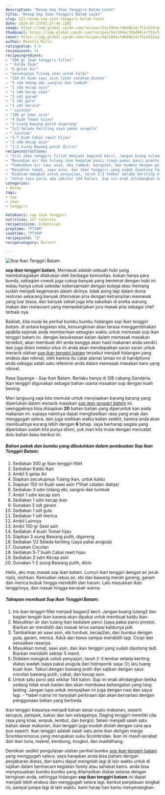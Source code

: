 ```yaml
---
description: "Resep Sop Ikan Tenggiri Batam Lezat"
title: "Resep Sop Ikan Tenggiri Batam Lezat"
slug: 521-resep-sop-ikan-tenggiri-batam-lezat
date: 2020-07-23T01:27:49.138Z
image: https://img-global.cpcdn.com/recipes/54c599ac7d6d9614/751x532cq70/sop-ikan-tenggiri-batam-foto-resep-utama.jpg
thumbnail: https://img-global.cpcdn.com/recipes/54c599ac7d6d9614/751x532cq70/sop-ikan-tenggiri-batam-foto-resep-utama.jpg
cover: https://img-global.cpcdn.com/recipes/54c599ac7d6d9614/751x532cq70/sop-ikan-tenggiri-batam-foto-resep-utama.jpg
author: Rosetta Mills
ratingvalue: 4.9
reviewcount: 14
recipeingredient:
- "300 gr Ikan tenggiri fillet"
- " Kaldu Ikan"
- "5 gelas Air"
- "secukupnya Tulang ikan untuk kaldu"
- "150 ml Kuah sawi asin lihat catatan diatas"
- "3 sdm Udang ebi sangrai dan tumbuk"
- "1 sdm kecap asin"
- "1 sdm kecap ikan"
- "2 sdt garam"
- "1 sdt gula"
- "1 sdt merica"
- " Lainnya"
- "100 gr Sawi asin"
- "4 buah Tomat hijau"
- "3 siung Bawang putih digoreng"
- "1/2 Selada keriting saya pakai arugula"
- " Cocolan"
- "5-7 buah Cabai rawit hijau"
- "2 sdm Kecap asin"
- "1-2 siung Bawang putih diiris"
recipeinstructions:
- "Iris ikan tenggiri fillet menjadi bagian2 kecil. Jangan buang tulang2 dan bagian tengah ikan karena akan dipakai untuk membuat kaldu ikan."
- "Masukkan air dan tulang ikan kedalam panci (saya pakai panci presto). Biarkan air mendidih dan masak terus sampai kaldunya jadi."
- "Tambahkan air sawi asin, ebi tumbuk, kecap2an, dan bumbui dengan gula, garam, merica. Aduk dan bawa sampai mendidih lagi. Cicipi dan sesuaikan rasanya."
- "Masukkan tomat, sawi asin, dan ikan tenggiri yang sudah dipotong tadi. Biarkan mendidih sekitar 5 menit."
- "Didalam mangkuk untuk penyajian, taruh 2-3 lembar selada keriting diatas wadah (saya pakai arugula dari hidroponik saya 😏) lalu tuang kuah ikan. Taburi dengan bawang putih dan sajikan dengan saus cocolan bawang putih, cabai, dan kecap asin."
- "Untuk satu porsi ada sekitar 144 kalori. Sup ini enak dihidangkan ketika sedang tidak enak badan dan akan membawa kehangatan yang long lasting. Jangan lupa untuk menyajikan ini juga dengan nasi dan sayur lagi. *tabel nutrisi ini hanyalah perkiraan dan akan bervariasi dengan penggunaan bahan yang berbeda."
categories:
- Resep
tags:
- sop
- ikan
- tenggiri

katakunci: sop ikan tenggiri 
nutrition: 157 calories
recipecuisine: Indonesian
preptime: "PT34M"
cooktime: "PT35M"
recipeyield: "3"
recipecategory: Dessert

---
```



![Sop Ikan Tenggiri Batam](https://img-global.cpcdn.com/recipes/54c599ac7d6d9614/751x532cq70/sop-ikan-tenggiri-batam-foto-resep-utama.jpg)

<b><i>sop ikan tenggiri batam</i></b>, Memasak adalah sebuah hobi yang membahagiakan dilakukan oleh berbagai komunitas. bukan hanya para bunda, sebagian cowok juga cukup banyak yang berminat dengan hobi ini. walau hanya untuk sekedar kebersamaan dengan kolega atau memang sudah menjadi kegemaran dalam dirinya. tidak asing lagi dalam dunia restoran sekarang banyak ditemukan pria dengan ketrampilan memasak yang luar biasa, dan banyak sekali juga kita saksikan di aneka warung makan dan restaurant yang mempekerjakan juru masak pria sebagai chef terbaik nya.

Baiklah, kita mulai ke perihal bumbu bumbu hidangan <i>sop ikan tenggiri batam</i>. di antara kegiatan kita, kemungkinan akan terasa menggembirakan apabila sejenak anda memberikan sebagian waktu untuk memasak sop ikan tenggiri batam ini. dengan kesuksesan kalian dalam memasak masakan tersebut, akan membuat diri anda bangga akan hasil makanan anda sendiri. dan juga disini melalui situs ini anda akan mendapatkan saran saran untuk meracik olahan <u>sop ikan tenggiri batam</u> tersebut menjadi hidangan yang endess dan nikmat, oleh karena itu catat alamat laman ini di handphone anda sebagai salah satu referensi anda dalam memasak masakan baru yang nikmat.

Rasa Sayange - Sop Ikan Batam. Berlaku hanya di SIB cabang Gandaria. Ikan tenggiri digunakan sebagai bahan utama masakan sop dengan kuah bening.


Mari langsung saja kita memulai untuk menyiapkan barang barang yang diperlukan dalam meracik masakan <u><i>sop ikan tenggiri batam</i></u> ini. seenggaknya bisa disiapkan <b>20</b> bahan bahan yang diperuntuk kan pada makanan ini. supaya nantinya dapat menghasilkan rasa yang enak dan menggugah selera. dan juga sisihkan waktu kalian sedikit, karena anda akan membuatnya kurang lebih dengan <b>6</b> tahap. saya berharap segala yang diperlukan sudah kita punya disini, yuk mari kita mulai dengan mencatat dulu bahan baku berikut ini.

<!--inarticleads1-->

##### Bahan pokok dan bumbu yang dibutuhkan dalam pembuatan Sop Ikan Tenggiri Batam:

1. Sediakan 300 gr Ikan tenggiri fillet
1. Sediakan  Kaldu Ikan
1. Ambil 5 gelas Air
1. Siapkan secukupnya Tulang ikan, untuk kaldu
1. Siapkan 150 ml Kuah sawi asin (*lihat catatan diatas)
1. Sediakan 3 sdm Udang ebi, sangrai dan tumbuk
1. Ambil 1 sdm kecap asin
1. Sediakan 1 sdm kecap ikan
1. Gunakan 2 sdt garam
1. Sediakan 1 sdt gula
1. Sediakan 1 sdt merica
1. Ambil  Lainnya
1. Ambil 100 gr Sawi asin
1. Sediakan 4 buah Tomat hijau
1. Siapkan 3 siung Bawang putih, digoreng
1. Sediakan 1/2 Selada keriting (saya pakai arugula)
1. Gunakan  Cocolan
1. Sediakan 5-7 buah Cabai rawit hijau
1. Sediakan 2 sdm Kecap asin
1. Gunakan 1-2 siung Bawang putih, diiris


Hello, aku mau masak sop ikan batam. Lumuri ikan tenggiri dengan air jeruk nipis, sisihkan. Kemudian rebus air, ebi dan bawang merah goreng, garam dan merica bubuk hingga mendidih dan harum. Lalu masukkan ikan tenggirinya, dan masak hingga berubah warna. 

<!--inarticleads2-->

##### Tahapan membuat Sop Ikan Tenggiri Batam:

1. Iris ikan tenggiri fillet menjadi bagian2 kecil. Jangan buang tulang2 dan bagian tengah ikan karena akan dipakai untuk membuat kaldu ikan.
1. Masukkan air dan tulang ikan kedalam panci (saya pakai panci presto). Biarkan air mendidih dan masak terus sampai kaldunya jadi.
1. Tambahkan air sawi asin, ebi tumbuk, kecap2an, dan bumbui dengan gula, garam, merica. Aduk dan bawa sampai mendidih lagi. Cicipi dan sesuaikan rasanya.
1. Masukkan tomat, sawi asin, dan ikan tenggiri yang sudah dipotong tadi. Biarkan mendidih sekitar 5 menit.
1. Didalam mangkuk untuk penyajian, taruh 2-3 lembar selada keriting diatas wadah (saya pakai arugula dari hidroponik saya 😏) lalu tuang kuah ikan. Taburi dengan bawang putih dan sajikan dengan saus cocolan bawang putih, cabai, dan kecap asin.
1. Untuk satu porsi ada sekitar 144 kalori. Sup ini enak dihidangkan ketika sedang tidak enak badan dan akan membawa kehangatan yang long lasting. Jangan lupa untuk menyajikan ini juga dengan nasi dan sayur lagi. - *tabel nutrisi ini hanyalah perkiraan dan akan bervariasi dengan penggunaan bahan yang berbeda.


Ikan tenggiri biasanya menjadi bahan dasar suatu makanan, seperti kerupuk, pempek, bakso dan lain sebagainya. Daging tenggiri memiliki cita rasa yang khas, empuk, lembut, dan bergizi. Selain menjadi salah satu bahan dasar makanan, ikan tenggiri juga mudah diolah dengan cara apa pun seperti. Ikan tenggiri adalah salah satu jenis ikan dengan marga Scomberomorus yang merupakan suku Scombridae. Ikan ini masih kerabat dari ikan tuna, mekrel, kembung, tongkol, dan madidihang. 

Demikian sedikit pengulasan olahan perihal bumbu <u>sop ikan tenggiri batam</u> yang menggugah selera. saya harapkan anda bisa paham dengan penjabaran diatas, dan kamu dapat mengolah lagi di lain waktu untuk di sajikan dalam bermacam kegiatan family atau sahabat kamu. anda bisa menyesuaikan bumbu bumbu yang ditampilkan diatas selaras dengan keinginan anda, sehingga hidangan <b>sop ikan tenggiri batam</b> ini dapat menjadi lebih endess dan menggugah selera lagi. berikut penjelasan singkat ini, sampai jumpa lagi di lain waktu. kami harap hari kamu menyenangkan.
